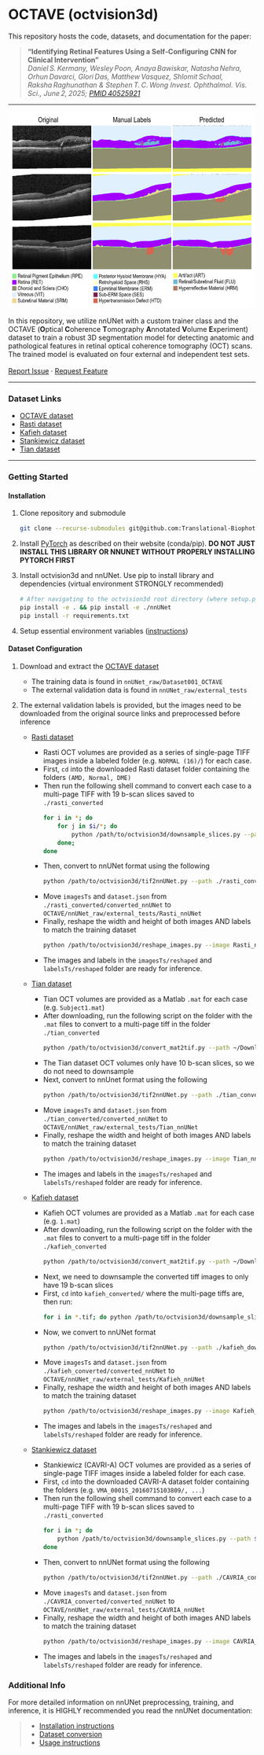 # OCTAVE (octvision3d)

This repository hosts the code, datasets, and documentation for the paper:

> **“Identifying Retinal Features Using a Self‑Configuring CNN for Clinical Intervention”**  
_Daniel S. Kermany, Wesley Poon, Anaya Bawiskar, Natasha Nehra, Orhun Davarci, Glori Das, Matthew Vasquez, Shlomit Schaal, Raksha Raghunathan & Stephen T. C. Wong
Invest. Ophthalmol. Vis. Sci., June 2, 2025; [PMID 40525921](https://iovs.arvojournals.org/article.aspx?articleid=2803144)_  
---

<img src="./icon.png" width="600" height="400" />

In this repository, we utilize nnUNet with a custom trainer class and the OCTAVE (**O**ptical **C**oherence **T**omography **A**nnotated **V**olume **E**xperiment) dataset to train a robust 3D segmentation model for detecting anatomic and pathological features in retinal optical coherence tomography (OCT) scans. The trained model is evaluated on four external and independent test sets.  
\
[Report Issue](https://github.com/Translational-Biophotonics-Laboratory/octvision3d/issues) · [Request Feature](https://github.com/Translational-Biophotonics-Laboratory/octvision3d/issues)

---

### Dataset Links

- [OCTAVE dataset](https://doi.org/10.5281/zenodo.14580071)
- [Rasti dataset](https://hrabbani.site123.me/available-datasets/dataset-for-oct-classification-50-normal-48-amd-50-dme)
- [Kafieh dataset](https://misp.mui.ac.ir/fa/node/1368)
- [Stankiewicz dataset](https://dsp.put.poznan.pl/cavri_database-191/)
- [Tian dataset](https://doi.org/10.1371/journal.pone.0133908.s002)

---

### Getting Started
#### Installation

1. Clone repository and submodule
    ```sh
    git clone --recurse-submodules git@github.com:Translational-Biophotonics-Laboratory/octvision3d.git
    ```

2. Install [PyTorch](https://pytorch.org/get-started/locally/) as described on their website (conda/pip). **DO NOT JUST INSTALL THIS LIBRARY OR NNUNET WITHOUT PROPERLY INSTALLING PYTORCH FIRST**

3. Install octvision3d and nnUNet. Use pip to install library and dependencies (virtual environment STRONGLY recommended)
    ```sh
    # After navigating to the octvision3d root directory (where setup.py is)
    pip install -e . && pip install -e ./nnUNet
    pip install -r requirements.txt
    ```

4. Setup essential environment variables ([instructions](https://github.com/MIC-DKFZ/nnUNet/blob/master/documentation/set_environment_variables.md))

#### Dataset Configuration

1. Download and extract the [OCTAVE dataset](https://doi.org/10.5281/zenodo.14580071)
   - The training data is found in `nnUNet_raw/Dataset001_OCTAVE`
   - The external validation data is found in `nnUNet_raw/external_tests`
2. The external validation labels is provided, but the images need to be downloaded from the original source links and preprocessed before inference

    - [Rasti dataset](https://hrabbani.site123.me/available-datasets/dataset-for-oct-classification-50-normal-48-amd-50-dme)
        - Rasti OCT volumes are provided as a series of single-page TIFF images inside a labeled folder (e.g. `NORMAL (16)/`) for each case.
        - First, `cd` into the downloaded Rasti dataset folder containing the folders `(AMD, Normal, DME)`
        - Then run the following shell command to convert each case to a multi-page TIFF with 19 b-scan slices saved to `./rasti_converted`
            ```sh
            for i in *; do
                for j in $i/*; do
                    python /path/to/octvision3d/downsample_slices.py --path $j --multifile --ext TIFF --output_dir ./rasti_converted --output_name "$(basename "$j").tif";
                done;
            done
            ```
        - Then, convert to nnUNet format using the following
          ```sh
          python /path/to/octvision3d/tif2nnUNet.py --path ./rasti_converted
          ```
        - Move `imagesTs` and `dataset.json` from `./rasti_converted/converted_nnUNet` to `OCTAVE/nnUNet_raw/external_tests/Rasti_nnUNet`
        - Finally, reshape the width and height of both images AND labels to match the training dataset
          ```sh
          python /path/to/octvision3d/reshape_images.py --image Rasti_nnUNet/imagesTs --label Rasti_nnUNet/labelsTs
          ```
        - The images and labels in the `imagesTs/reshaped` and `labelsTs/reshaped` folder are ready for inference.
          
    - [Tian dataset](https://doi.org/10.1371/journal.pone.0133908.s002)  
        - Tian OCT volumes are provided as a Matlab `.mat` for each case (e.g. `Subject1.mat`)
        - After downloading, run the following script on the folder with the `.mat` files to convert to a multi-page tiff in the folder `./tian_converted`
          ```sh
          python /path/to/octvision3d/convert_mat2tif.py --path ~/Downloads/PLOS_Tian_2015/ --key volumedata --output_dir tian_converted
          ```
        - The Tian dataset OCT volumes only have 10 b-scan slices, so we do not need to downsample
        - Next, convert to nnUnet format using the following
          ```sh
          python /path/to/octvision3d/tif2nnUNet.py --path ./tian_converted
          ```
        - Move `imagesTs` and `dataset.json` from `./tian_converted/converted_nnUNet` to `OCTAVE/nnUNet_raw/external_tests/Tian_nnUNet`
        - Finally, reshape the width and height of both images AND labels to match the training dataset
          ```sh
          python /path/to/octvision3d/reshape_images.py --image Tian_nnUNet/imagesTs --label Tian_nnUNet/labelsTs
          ```
        - The images and labels in the `imagesTs/reshaped` and `labelsTs/reshaped` folder are ready for inference.

    - [Kafieh dataset](https://misp.mui.ac.ir/fa/node/1368)
        - Kafieh OCT volumes are provided as a Matlab `.mat` for each case (e.g. `1.mat`)
        - After downloading, run the following script on the folder with the `.mat` files to convert to a multi-page tiff in the folder `./kafieh_converted`
          ```sh
          python /path/to/octvision3d/convert_mat2tif.py --path ~/Downloads/Iran_Kafieh_2013/ --key images --output_dir kafieh_converted
          ```
        - Next, we need to downsample the converted tiff images to only have 19 b-scan slices
        - First, `cd` into `kafieh_converted/` where the multi-page tiffs are, then run:
          ```sh
          for i in *.tif; do python /path/to/octvision3d/downsample_slices.py --path $i --output_dir ./kafieh_downsampled --output_name "$i"; done
          ```
        - Now, we convert to nnUNet format
          ```sh
          python /path/to/octvision3d/tif2nnUNet.py --path ./kafieh_downsampled
          ```
        - Move `imagesTs` and `dataset.json` from `./kafieh_converted/converted_nnUNet` to `OCTAVE/nnUNet_raw/external_tests/Kafieh_nnUNet`
        - Finally, reshape the width and height of both images AND labels to match the training dataset
          ```sh
          python /path/to/octvision3d/reshape_images.py --image Kafieh_nnUNet/imagesTs --label Kafieh_nnUNet/labelsTs
          ```
        - The images and labels in the `imagesTs/reshaped` and `labelsTs/reshaped` folder are ready for inference.
     
    - [Stankiewicz dataset](https://dsp.put.poznan.pl/cavri_database-191/)
        - Stankiewicz (CAVRI-A) OCT volumes are provided as a series of single-page TIFF images inside a labeled folder for each case.
        - First, `cd` into the downloaded CAVRI-A dataset folder containing the folders (e.g. `VMA_0001S_20160715103809/, ...`)
        - Then run the following shell command to convert each case to a multi-page TIFF with 19 b-scan slices saved to `./rasti_converted`
          ```sh
          for i in *; do
              python /path/to/octvision3d/downsample_slices.py --path $i --multifile --ext tiff --output_dir ./CAVRIA_converted --output_name "$i.tif";
          done
          ```
        - Then, convert to nnUNet format using the following
          ```sh
          python /path/to/octvision3d/tif2nnUNet.py --path ./CAVRIA_converted
          ```
        - Move `imagesTs` and `dataset.json` from `./CAVRIA_converted/converted_nnUNet` to `OCTAVE/nnUNet_raw/external_tests/CAVRIA_nnUNet`
        - Finally, reshape the width and height of both images AND labels to match the training dataset
          ```sh
          python /path/to/octvision3d/reshape_images.py --image CAVRIA_nnUNet/imagesTs --label CAVRIA_nnUNet/labelsTs
          ```
        - The images and labels in the `imagesTs/reshaped` and `labelsTs/reshaped` folder are ready for inference.  
      
### Additional Info

For more detailed information on nnUNet preprocessing, training, and inference, it is HIGHLY recommended you read the nnUNet documentation:
>- [Installation instructions](documentation/installation_instructions.md)
>- [Dataset conversion](documentation/dataset_format.md)
>- [Usage instructions](documentation/how_to_use_nnunet.md)


